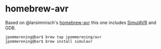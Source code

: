 homebrew-avr
=================

Based on @larsimmisch's [homebrew-avr](https://github.com/larsimmisch/homebrew-avr)
this one includes [SimulAVR](http://www.nongnu.org/simulavr/) and GDB.

```console
jpommerening@bar$ brew tap jpommerening/avr
jpommerening@bar$ brew install simulavr
```
